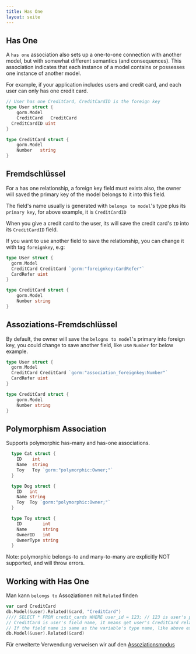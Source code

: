 ```yaml
---
title: Has One
layout: seite
---
```

## Has One

A `has one` association also sets up a one-to-one connection with another model, but with somewhat different semantics (and consequences). This association indicates that each instance of a model contains or possesses one instance of another model.

For example, if your application includes users and credit card, and each user can only has one credit card.

```go
// User has one CreditCard, CreditCardID is the foreign key
type User struct {
    gorm.Model
    CreditCard   CreditCard
  CreditCardID uint
}

type CreditCard struct {
    gorm.Model
    Number   string
}
```

## Fremdschlüssel

For a has one relationship, a foreign key field must exists also, the owner will saved the primary key of the model belongs to it into this field.

The field's name usually is generated with `belongs to model`'s type plus its `primary key`, for above example, it is `CreditCardID`

When you give a credit card to the user, its will save the credit card's `ID` into its `CreditCardID` field.

If you want to use another field to save the relationship, you can change it with tag `foreignkey`, e.g:

```go
type User struct {
  gorm.Model
  CreditCard CreditCard `gorm:"foreignkey:CardRefer"`
  CardRefer uint
}

type CreditCard struct {
    gorm.Model
    Number string
}
```

## Assoziations-Fremdschlüssel

By default, the owner will save the `belogns to model`'s primary into foreign key, you could change to save another field, like use `Number` for below example.

```go
type User struct {
  gorm.Model
  CreditCard CreditCard `gorm:"association_foreignkey:Number"`
  CardRefer uint
}

type CreditCard struct {
    gorm.Model
    Number string
}
```

## Polymorphism Association

Supports polymorphic has-many and has-one associations.

```go
  type Cat struct {
    ID    int
    Name  string
    Toy   Toy `gorm:"polymorphic:Owner;"`
  }

  type Dog struct {
    ID   int
    Name string
    Toy  Toy `gorm:"polymorphic:Owner;"`
  }

  type Toy struct {
    ID        int
    Name      string
    OwnerID   int
    OwnerType string
  }
```

Note: polymorphic belongs-to and many-to-many are explicitly NOT supported, and will throw errors.

## Working with Has One

Man kann `belongs to` Assoziationen mit `Related` finden

```go
var card CreditCard
db.Model(&user).Related(&card, "CreditCard")
//// SELECT * FROM credit_cards WHERE user_id = 123; // 123 is user's primary key
// CreditCard is user's field name, it means get user's CreditCard relations and fill it into variable card
// If the field name is same as the variable's type name, like above example, it could be omitted, like:
db.Model(&user).Related(&card)
```

Für erweiterte Verwendung verweisen wir auf den [Assoziationsmodus](/docs/associations.html#Association-Mode)